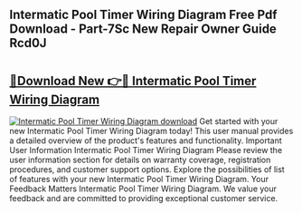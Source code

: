 ## Intermatic Pool Timer Wiring Diagram Free Pdf Download - Part-7Sc New Repair Owner Guide Rcd0J

# <h2><a href="http://dfhstm.blite.top/?on=Intermatic+Pool+Timer+Wiring+Diagram">🔗Download New 👉🔴 Intermatic Pool Timer Wiring Diagram</a></h2>

[![Intermatic Pool Timer Wiring Diagram download](https://i.imgur.com/lujVjoI.png)](http://dfhstm.blite.top/?on=Intermatic+Pool+Timer+Wiring+Diagram)
Get started with your new Intermatic Pool Timer Wiring Diagram today! This user manual provides a detailed overview of the product's features and functionality. Important User Information Intermatic Pool Timer Wiring Diagram Please review the user information section for details on warranty coverage, registration procedures, and customer support options. Explore the possibilities of list of features with your new Intermatic Pool Timer Wiring Diagram. Your Feedback Matters Intermatic Pool Timer Wiring Diagram. We value your feedback and are committed to providing exceptional customer service.
